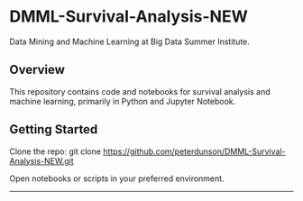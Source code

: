 # DMML-Survival-Analysis-NEW

Data Mining and Machine Learning at Big Data Summer Institute.

## Overview

This repository contains code and notebooks for survival analysis and machine learning, primarily in Python and Jupyter Notebook.

## Getting Started

Clone the repo: git clone https://github.com/peterdunson/DMML-Survival-Analysis-NEW.git


Open notebooks or scripts in your preferred environment.

---
